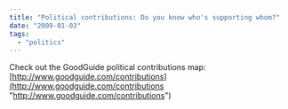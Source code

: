 ```yaml
---
title: "Political contributions: Do you know who's supporting whom?"
date: "2009-01-03"
tags: 
  - "politics"
---
```


Check out the GoodGuide political contributions map: [http://www.goodguide.com/contributions](http://www.goodguide.com/contributions "http://www.goodguide.com/contributions")
